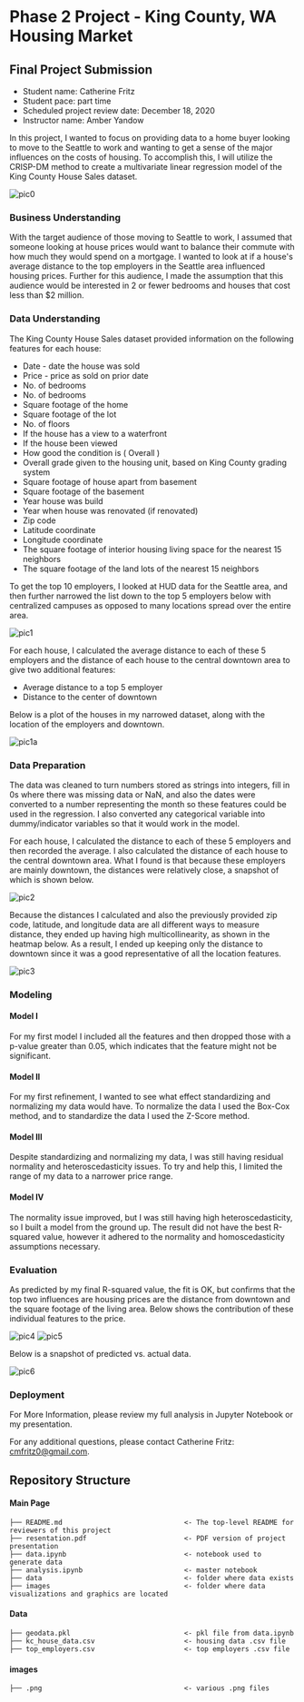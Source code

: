 # Phase 2 Project - King County, WA Housing Market

## Final Project Submission

* Student name: Catherine Fritz
* Student pace: part time
* Scheduled project review date: December 18, 2020
* Instructor name: Amber Yandow

In this project, I wanted to focus on providing data to a home buyer looking to move to the Seattle to work and wanting to get a sense of the major influences on the costs of housing. To accomplish this, I will utilize the CRISP-DM method to create a multivariate linear regression model of the King County House Sales dataset.

![pic0](./images/king_county.PNG)

### Business Understanding
With the target audience of those moving to Seattle to work, I assumed that someone looking at house prices would want to balance their commute with how much they would spend on a mortgage. I wanted to look at if a house's average distance to the top employers in the Seattle area influenced housing prices. Further for this audience, I made the assumption that this audience would be interested in 2 or fewer bedrooms and houses that cost less than $2 million. 

### Data Understanding
The King County House Sales dataset provided information on the following features for each house:
* Date - date the house was sold
* Price - price as sold on prior date
* No. of bedrooms
* No. of bedrooms
* Square footage of the home
* Square footage of the lot
* No. of floors
* If the house has a view to a waterfront
* If the house been viewed
* How good the condition is ( Overall )
* Overall grade given to the housing unit, based on King County grading system
* Square footage of house apart from basement
* Square footage of the basement
* Year house was build
* Year when house was renovated (if renovated)
* Zip code
* Latitude coordinate
* Longitude coordinate
* The square footage of interior housing living space for the nearest 15 neighbors
* The square footage of the land lots of the nearest 15 neighbors

To get the top 10 employers, I looked at HUD data for the Seattle area, and then further narrowed the list down to the top 5 employers below with centralized campuses as opposed to many locations spread over the entire area. 

![pic1](./images/employers.PNG)

For each house, I calculated the average distance to each of these 5 employers and the distance of each house to the central downtown area to give two additional features:
* Average distance to a top 5 employer
* Distance to the center of downtown

Below is a plot of the houses in my narrowed dataset, along with the location of the employers and downtown. 

![pic1a](./images/map.png)

### Data Preparation 
The data was cleaned to turn numbers stored as strings into integers, fill in 0s where there was missing data or NaN, and also the dates were converted to a number representing the month so these features could be used in the regression. I also converted any categorical variable into dummy/indicator variables so that it would work in the model.

For each house, I calculated the distance to each of these 5 employers and then recorded the average. I also calculated the distance of each house to the central downtown area. What I found is that because these employers are mainly downtown, the distances were relatively close, a snapshot of which is shown below. 

![pic2](./images/distances_table.PNG)

Because the distances I calculated and also the previously provided zip code, latitude, and longitude data are all different ways to measure distance, they ended up having high multicollinearity, as shown in the heatmap below. As a result, I ended up keeping only the distance to downtown since it was a good representative of all the location features. 

![pic3](./images/heatmap.png)

### Modeling
#### Model I
For my first model I included all the features and then dropped those with a p-value greater than 0.05, which indicates that the feature might not be significant. 

#### Model II
For my first refinement, I wanted to see what effect standardizing and normalizing my data would have. To normalize the data I used the Box-Cox method, and to standardize the data I used the Z-Score method.

#### Model III
Despite standardizing and normalizing my data, I was still having residual normality and heteroscedasticity issues. To try and help this, I limited the range of my data to a narrower price range. 

#### Model IV
The normality issue improved, but I was still having high heteroscedasticity, so I built a model from the ground up. The result did not have the best R-squared value, however it adhered to the normality and homoscedasticity assumptions necessary.

### Evaluation
As predicted by my final R-squared value, the fit is OK, but confirms that the top two influences are housing prices are the distance from downtown and the square footage of the living area. Below shows the contribution of these individual features to the price. 

![pic4](./images/price-v-sqftliving.png)
![pic5](./images/price-v-distance.png)

Below is a snapshot of predicted vs. actual data.

![pic6](./images/pred_v_actual.png)

### Deployment
For More Information, please review my full analysis in Jupyter Notebook or my presentation.

For any additional questions, please contact Catherine Fritz: cmfritz0@gmail.com.

## Repository Structure
#### Main Page
    ├── README.md                              <- The top-level README for reviewers of this project
    ├── resentation.pdf                        <- PDF version of project presentation
    ├── data.ipynb                             <- notebook used to generate data
    ├── analysis.ipynb                         <- master notebook
    ├── data                                   <- folder where data exists
    ├── images                                 <- folder where data visualizations and graphics are located

#### Data
    ├── geodata.pkl                            <- pkl file from data.ipynb 
    ├── kc_house_data.csv                      <- housing data .csv file
    ├── top_employers.csv                      <- top employers .csv file

#### images
    ├── .png                                   <- various .png files
